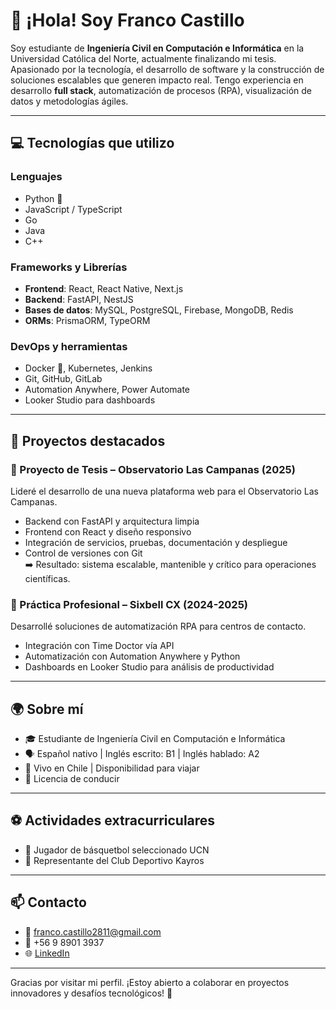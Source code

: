 # 👋 ¡Hola! Soy Franco Castillo

Soy estudiante de **Ingeniería Civil en Computación e Informática** en la Universidad Católica del Norte, actualmente finalizando mi tesis. Apasionado por la tecnología, el desarrollo de software y la construcción de soluciones escalables que generen impacto real. Tengo experiencia en desarrollo **full stack**, automatización de procesos (RPA), visualización de datos y metodologías ágiles.

---

## 💻 Tecnologías que utilizo

### Lenguajes
- Python 🐍
- JavaScript / TypeScript
- Go
- Java
- C++

### Frameworks y Librerías
- **Frontend**: React, React Native, Next.js
- **Backend**: FastAPI, NestJS
- **Bases de datos**: MySQL, PostgreSQL, Firebase, MongoDB, Redis
- **ORMs**: PrismaORM, TypeORM

### DevOps y herramientas
- Docker 🐳, Kubernetes, Jenkins
- Git, GitHub, GitLab
- Automation Anywhere, Power Automate
- Looker Studio para dashboards

---

## 🧠 Proyectos destacados

### 🔬 Proyecto de Tesis – Observatorio Las Campanas (2025)
Lideré el desarrollo de una nueva plataforma web para el Observatorio Las Campanas.  
- Backend con FastAPI y arquitectura limpia  
- Frontend con React y diseño responsivo  
- Integración de servicios, pruebas, documentación y despliegue  
- Control de versiones con Git  
➡️ Resultado: sistema escalable, mantenible y crítico para operaciones científicas.

### 🤖 Práctica Profesional – Sixbell CX (2024-2025)
Desarrollé soluciones de automatización RPA para centros de contacto.  
- Integración con Time Doctor vía API  
- Automatización con Automation Anywhere y Python  
- Dashboards en Looker Studio para análisis de productividad

---

## 🌍 Sobre mí

- 🎓 Estudiante de Ingeniería Civil en Computación e Informática  
- 🗣 Español nativo | Inglés escrito: B1 | Inglés hablado: A2  
- 🧭 Vivo en Chile | Disponibilidad para viajar  
- 🚗 Licencia de conducir

---

## ⚽ Actividades extracurriculares

- 🏀 Jugador de básquetbol seleccionado UCN  
- 🤝 Representante del Club Deportivo Kayros  

---

## 📫 Contacto

- 📧 franco.castillo2811@gmail.com  
- 📱 +56 9 8901 3937  
- 🌐 [LinkedIn](https://www.linkedin.com/in/franco-gustavo-alexis-castillo-astorga/)

---

Gracias por visitar mi perfil. ¡Estoy abierto a colaborar en proyectos innovadores y desafíos tecnológicos! 🚀

